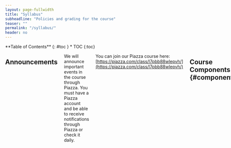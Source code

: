 ```yaml
---
layout: page-fullwidth
title: "Syllabus"
subheadline: "Policies and grading for the course"
teaser: ""
permalink: "/syllabus/"
header: no
---
```


<div class="row">
<div class="medium-4 medium-push-8 columns" markdown="1">
<div class="panel radius" markdown="1">
**Table of Contents**
{: #toc }
*  TOC
{:toc}
</div>
</div><!-- /.medium-4.columns -->

<div class="medium-8 medium-pull-4 columns" markdown="1">

## Announcements

We will announce important events in the course through Piazza. You must have a
Piazza account and be able to receive notifications through Piazza or check it
daily.

You can join our Piazza course here: [https://piazza.com/class/l7pbb88wlepvh/](https://piazza.com/class/l7pbb88wlepvh/)

## Course Components {#components}

There are several components to the course:

- **Lab sessions**
- **Lecture sessions**
- **Weekly quizzes**
- **Lab reports/portfolio posts**
- **Skill demonstrations**

### Labs

The course's lab component is the **main part** of the course, which meets for 2
hours on Wednesdays or Thursdays. In each lab you'll switch between working on
your own, working in pairs, and participating in group discussions about your
approach, lessons learned, programming problems, and so on.

The lab sessions and groups will be led by TAs and tutors, who will note your
participation in these discussions for credit. Note that you must
**participate**, not merely **attend**, for credit.

### Lecture Sessions

Lecture sessions are on Monday and Wednesday. You can only attend the section
(12pm or 1pm) to which you are assigned. Depending how things go after the first
week or two, we might relax this and allow attendance in either section.

In each lecture, we'll have a paper handout (also available electronically). At
the end of lecture you'll have a chance submit your handout to Gradescope. You
can do this by scanning it in the Gradescope app (for iOS and Android) or
through the web interface. To get participation credit for lecture, you have to
submit a handout filled in with reasonable effort. It's fine if answers aren't
right, and some days don't have right answers. It's fine if things aren't
totally complete, and some days we won't finish everything. But it should be
obvious that you followed along and completed the exercises we did in class.

If you miss class, you can submit them up until the start of the next class for
no penalty up to 10 times -- we recommend completing them while watching the
podcast. The rest of the times you have to have a submission during the class
period. We'll have TAs on hand as backup to collect the physical paper/help you
scan and submit if you have any issue submitting. See [Grading](#grading) below
for the required submissions and how that correlates with your grade.

### Weekly Quizzes

Each week there will be an online, untimed, multiple-tries quiz due on
_Wednesday at noon_ (including week 1). The purpose of this quiz is to make sure
everyone has checked in on the concepts we will be using in lab on Wednesday and
Thursday. They are open for late submission until the end of the quarter, but
see grading below for how late submissions correspond to grades.

### Lab Reports/Portfolio Posts

Roughly every _two_ weeks, (weeks 1, 3, 5, 7, 9) you will write a lab report on
work from the previous two weeks, due on Fridays. This will take the form of a
blog post on a personal site you created in the first week.  At the end of the
quarter this means you'll have a personal web site with 5 posts detailing what
you learned.

For each post, our staff will review it and either give full credit or give
feedback; you must respond to the feedback to receive full credit on your post.
We'll post specific final deadlines for this feedback with each assignment. In
general you will get a final score of 2, 1, or 0. The gradeing section below
talks about how this relates to your course grade.

### Skill Demonstrations

Twice during the quarter (week 5 and week 10), we will spend lab doing skill
demonstrations -- this course's version of exams. In the lab, you'll spend 10
minutes 1-on-1 with a staff member doing a short demonstration of using some of
the skills you've learned. You'll be given a problem to practice in advance, and
then in the demo you'll answer some questions about extending and/or modifying
the in-advance task. You can look at the skill demonstrations from previous
offerings for a sense of what tasks we assign (though we may or may not use the
same types in this offering) [[W22 demo
1]](https://ucsd-cse15l-w22.github.io/week/week5/#skill-demonstration-1) [[W22
demo 2]](https://ucsd-cse15l-w22.github.io/week/week9/#skill-demonstration-2)

~~Then, in place of the final exam, you can re-do one or both of these
demonstrations if you missed credit on them to make up the missed credit. The
final exam may not be exactly the same tasks, but will be similar.~~

Due to uncertainty around grading resources, the format of the re-do and of the
second skill demonstration have changed:

- The first skill demonstration will be re-done asynchronously by you
  submitting a video of yourself completing the tasks.
- The second skill demonstration will be completed by video and due by Monday
  of finals week. There will be no opportunity to re-take it; rather, you can
  have a lot of confidence that you succeeded by crafting your video carefully
  to match the task.  You can work on this together in lab in week 10. Details
  of the task will be posted on Monday of week 10.

You do **not** need to plan to attend the scheduled final exam slot for the
course, though we may provide that time as an option for scheduling some of the
re-do skill demonstrations.

## Grading {#grading}

Each component of the course has a minimum achievement level to get an A, B, or
C in the course. You must reach that achievement level in _all_ of the
categories to get an A, B, or C. Pluses and minuses will be given around the
boundaries of these categories at the instructor's discretion.

~~To pass the course, you must fully pass **both** skill demonstrations.~~
  
To pass the course, you must pass **one of two** skill demonstrations (either initially or
with the final make-up).  

- **A** achievement:
    - 6 or more lab participation (there are 8 labs that aren't skill demonstrations)
    - All quizzes complete and correct, no more than 3 late
    - All but 3 handouts submitted complete, at least 5 on time (used to be allowed up to 10 late, this is clearer)
    - All 5 lab reports completed, at least 4 with full credit/feedback addressed
    - Passing score on **both** skill demonstrations (either initially or with the
    final make-up)
- **B** achievement:
    - 5 or more lab participation
    - 9/10 quizzes complete and correct, no more than 5 late
    - All but 5 handouts submitted, any number can be late (up to the next
    lecture)
    - At least 4 lab reports completed, at least 2 with full credit/feedback addressed
    - Passing score on **one of two** skill demonstrations (either initially or
      with the final make-up)
- **C** achievement:
    - 4 or more lab participation
    - 7/10 quizzes complete and correct, submitted at any time
    - At least 3 lab reports completed, at least 2 with full credit/feedback addressed
    - Over half of handouts submitted, any number can be late
    - Passing score on **one of two** skill demonstrations (either initially
      or with the final make-up)

## Consent to Participate in Educational Research

You can download a copy of the form below
[here](https://docs.google.com/document/d/14HNe2U5-oBXtWgNKqNpTkhPiBjEhnlOKX2DJfBhnOO8/)
if you need a copy to fill out.

<iframe width="100%" height="800px" src="https://docs.google.com/document/d/e/2PACX-1vSssZh6Sb22jt0dKnwc2NHG7wKPCE1Ehi-o2QdJUd9c1MZjY_1AvcIrH-a2tTIcHEROGfGFJhNfJAjW/pub?embedded=true"></iframe>

</div>
